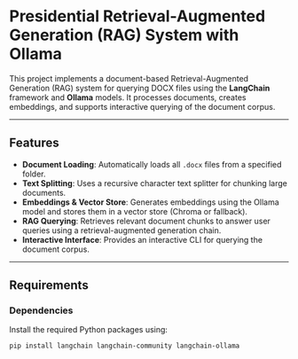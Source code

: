 # Presidential Retrieval-Augmented Generation (RAG) System with Ollama

This project implements a document-based Retrieval-Augmented Generation (RAG) system for querying DOCX files using the **LangChain** framework and **Ollama** models. It processes documents, creates embeddings, and supports interactive querying of the document corpus.

---

## Features

- **Document Loading**: Automatically loads all `.docx` files from a specified folder.
- **Text Splitting**: Uses a recursive character text splitter for chunking large documents.
- **Embeddings & Vector Store**: Generates embeddings using the Ollama model and stores them in a vector store (Chroma or fallback).
- **RAG Querying**: Retrieves relevant document chunks to answer user queries using a retrieval-augmented generation chain.
- **Interactive Interface**: Provides an interactive CLI for querying the document corpus.

---

## Requirements

### Dependencies

Install the required Python packages using:

```bash
pip install langchain langchain-community langchain-ollama